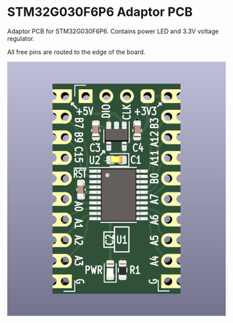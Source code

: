 # STM32G030F6P6 Adaptor PCB

Adaptor PCB for STM32G030F6P6. Contains power LED and 3.3V voltage regulator. 

All free pins are routed to the edge of the board.

![PCB render](G030F6_Adaptor_PCB.png)
